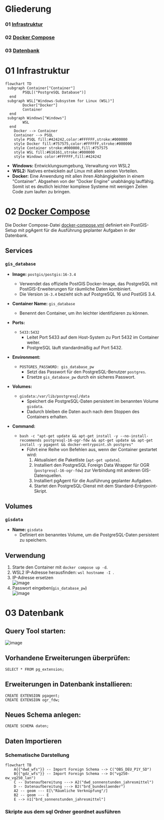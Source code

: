 # Gliederung
### 01 [Infrastruktur](#01-infrastruktur)
### 02 [Docker Compose](#02-docker-compose)
### 03 [Datenbank](#03-datenbank)


# 01 Infrastruktur
```mermaid
flowchart TD
 subgraph Container["Container"]
        PSQL[("PostgreSQL Database")]
  end
 subgraph WSL["Windows-Subsystem for Linux (WSL)"]
        Docker["Docker"]
        Container
  end
 subgraph Windows["Windows"]
        WSL
  end
    Docker --> Container
    Container --> PSQL
    style PSQL fill:#424242,color:#FFFFFF,stroke:#000000
    style Docker fill:#757575,color:#FFFFFF,stroke:#000000
    style Container stroke:#000000,fill:#757575
    style WSL fill:#616161,stroke:#000000
    style Windows color:#FFFFFF,fill:#424242
```
- **Windows:** Entwicklungsumgebung, Verwaltung von WSL2
- **WSL2:** Natives entwickeln auf Linux mit allen seinen Vorteilen.
- **Docker:**  Eine Anwendung mit allen ihren Abhängigkeiten in einem "Container". Abgsehen von der "Docker Engine" unabhängig lauffähig. Somit ist es deutlich leichter komplexe Systeme mit wenigen Zeilen Code zum laufen zu bringen.

# 02 [Docker Compose](https://github.com/ArvoK/postgis-dwd/blob/main/docker-compose.yml)

Die Docker Compose-Datei [docker-compose.yml](https://github.com/ArvoK/postgis-dwd/blob/main/docker-compose.yml) definiert ein PostGIS-Setup mit pgAgent für die Ausführung geplanter Aufgaben in der Datenbank.

## Services

### `gis_database`

* **Image:** `postgis/postgis:16-3.4`
   - Verwendet das offizielle PostGIS Docker-Image, das PostgreSQL mit PostGIS-Erweiterungen für räumliche Daten kombiniert.
   - Die Version `16-3.4` bezieht sich auf PostgreSQL 16 und PostGIS 3.4.

* **Container Name:** `gis_database`
   - Benennt den Container, um ihn leichter identifizieren zu können.

* **Ports:**
   - `5433:5432`
      - Leitet Port 5433 auf dem Host-System zu Port 5432 im Container weiter.
      - PostgreSQL läuft standardmäßig auf Port 5432.

* **Environment:**
   - `POSTGRES_PASSWORD: gis_database_pw`
      - Setzt das Passwort für den PostgreSQL-Benutzer `postgres`.
      - Ersetze `gis_database_pw` durch ein sicheres Passwort.

* **Volumes:**
   - `gisdata:/var/lib/postgresql/data`
      - Speichert die PostgreSQL-Daten persistent im benannten Volume `gisdata`.
      - Dadurch bleiben die Daten auch nach dem Stoppen des Containers erhalten.

* **Command:**
   - `bash -c "apt-get update && apt-get install -y --no-install-recommends postgresql-16-ogr-fdw && apt-get update && apt-get install -y pgagent && docker-entrypoint.sh postgres"`
      - Führt eine Reihe von Befehlen aus, wenn der Container gestartet wird:
         1. Aktualisiert die Paketliste (`apt-get update`).
         2. Installiert den PostgreSQL Foreign Data Wrapper für OGR (`postgresql-16-ogr-fdw`) zur Verbindung mit anderen GIS-Datenquellen.
         3. Installiert pgAgent für die Ausführung geplanter Aufgaben.
         4. Startet den PostgreSQL-Dienst mit dem Standard-Entrypoint-Skript.

## Volumes

### `gisdata`

* **Name:** `gisdata`
   - Definiert ein benanntes Volume, um die PostgreSQL-Daten persistent zu speichern.

## Verwendung

1. Starte den Container mit `docker compose up -d`.
2. WSL2 IP-Adresse herausfinden: `wsl hostname -I `.  
3. IP-Adresse ersetzen  
![image](https://github.com/ArvoK/postgis-dwd/assets/64811285/6c4a64f2-6c66-4362-969e-d3f9ebcd0eb5)  
4. Passwort eingeben(`gis_database_pw`)  
![image](https://github.com/ArvoK/postgis-dwd/assets/64811285/c028d54e-e641-4dbf-9b58-12399e804e46)  


# 03 Datenbank
## Query Tool starten:  
![image](https://github.com/ArvoK/postgis-dwd/assets/64811285/23acd1c1-0b90-4fb9-850f-0a49759e1496)

## Vorhandene Erweiterungen überprüfen:
```postgresql
SELECT * FROM pg_extension;
```
## Erweiterungen in Datenbank installieren:
```postgresql
CREATE EXTENSION pgagent;
CREATE EXTENSION ogr_fdw;
```

## Neues Schema anlegen:
```postgresql
CREATE SCHEMA daten;
```

## Daten Importieren

### Schematische Darstellung
```mermaid
flowchart TB
    A{{"dwd_wfs"}} -- Import Foreign Schema --> C("OBS_DEU_P1Y_SD")
    B{{"gdz_wfs"}} -- Import Foreign Schema --> D("vg250-ew_vg250_lan")
    C -- Datenaufbereitung ---> A2("dwd_sonnenstunden_jahresmittel")
    D -- Datenaufbereitung ---> B2("brd_bundeslaender")
    A2 -- geom --- E[\"Räumliche Verknüpfung"/]
    B2 -- geom --- E
    E --> n1["brd_sonnenstunden_jahresmittel"]
```

### Skripte aus dem sql Ordner geordnet ausführen